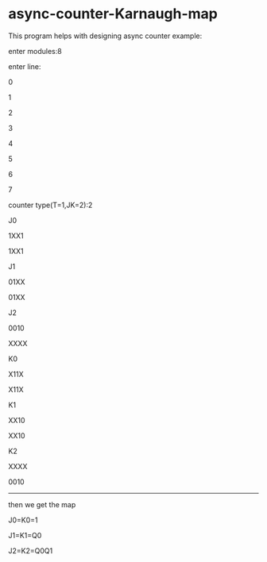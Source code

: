# async-counter-Karnaugh-map
This program  helps with designing async counter
 example:

enter modules:8

enter line:

0

1

2

3

4

5

6

7

counter type(T=1,JK=2):2

J0

1XX1

1XX1

J1

01XX

01XX

J2

0010

XXXX

K0

X11X

X11X

K1

XX10

XX10

K2

XXXX

0010

------------------------------------------------------------------------------------------------------------------

then we get the map 

J0=K0=1

J1=K1=Q0

J2=K2=Q0Q1


    
